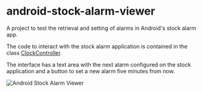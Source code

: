 android-stock-alarm-viewer
==========================

A project to test the retrieval and setting of alarms in Android's stock alarm app.

The code to interact with the stock alarm application is contained in the class [ClockController](https://github.com/muzzley/android-stock-alarm-viewer/blob/master/app/src/com/muzzley/stockalarmviewer/ClockController.java).

The interface has a text area with the next alarm configured on the stock application and a button to set a new alarm five minutes from now.

![Android Stock Alarm Viewer](https://raw.github.com/muzzley/android-stock-alarm-viewer/master/assets/interface.png)


